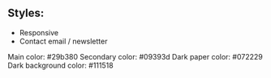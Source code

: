 ## Styles:

- Responsive
- Contact email / newsletter

Main color: #29b380
Secondary color: #09393d
Dark paper color: #072229
Dark background color: #111518